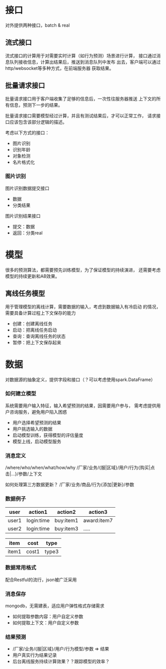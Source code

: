 # 接口

对外提供两种接口，batch & real

## 流式接口

流式接口的计算用于对需要实时计算（如行为预测）场景进行计算，
接口通过消息队列接收信息，计算出结果后，推送到消息队列中发布
出去，客户端可以通过http/websocket等多种方式，在前端服务器
获取结果。

## 批量请求接口

批量请求接口用于客户端收集了足够的信息后，一次性往服务器推送
上下文的所有信息，预测下一步的结果。

批量请求接口需要模型经过计算，并且有测试结果后，才可以正常工作，
请求接口应该包含该部分逻辑的描述。

考虑以下方式的接口：
- 图片识别
- 识别年龄
- 对象检测
- 名片格式化

### 图片识别

图片识别数据提交接口

- 数据
- 分类结果

图片识别结果接口

- 提交：数据
- 返回：分类real

# 模型

很多的预测算法，都需要预先训练模型，为了保证模型的持续演进，
还需要考虑模型的持续更新和AB效果。

## 离线任务模型

用于管理模型的离线计算，需要数据的输入，考虑到数据输入有冷启动
的情况，需要具备计算过程上下文保存的能力

- 创建：创建离线任务
- 启动：把离线任务启动
- 查询：查询离线任务的状态
- 暂停：把上下文保存起来

# 数据

对数据源的抽象定义，提供字段和接口（？可以考虑使用spark.DataFrame）

### 如何建立模型

系统需要用户输入特征，输入希望预测的结果，因需要用户参与，
需考虑提供用户咨询服务，避免用户陷入困惑

- 用户选择希望预测的结果
- 用户挑选输入的数据
- 启动模型训练，获得模型的评估量度
- 模型上线，启动模型服务

### 消息定义

/where/who/when/what/how/why
/厂家/业务/{服|区域}/用户/行为{购买|点击|...}/参数/上下文

如何处理第三方数据更新？
/厂家/业务/商品/行为{添加|更新}/参数

### 数据例子

| user | action1     | action2       | action3     |
|------|-------------|---------------|-------------|
|user1 | login:time  | buy:item1     | award:item7 |
|user2 | login:time  | buy:item3     |   .....     |

| item   | cost  | type  |
|--------|-------|-------|
| item1  | cost1 | type3 |

### 数据常用格式

配合Restful的流行，json被广泛采用

### 消息保存

mongodb，无需建表，适应用户弹性格式存储需求

- 如何提取参数内容：用户自定义参数
- 如何提取上下文：用户自定义参数

### 结果预测

- /厂家/业务/{服|区域}/用户/行为模型/参数 => 结果
- 用户真实行为结果记录
- 后台离线服务持续计算效果？？跟踪模型的效率？

